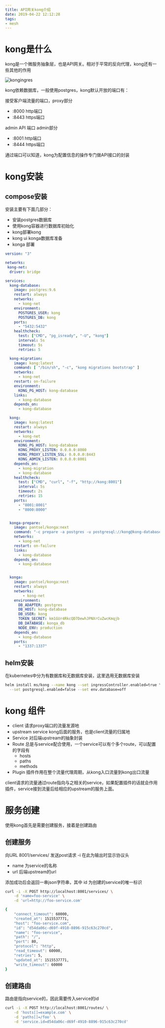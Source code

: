 ```yaml
---
title: API网关kong介绍
date: 2019-04-22 12:12:28
tags:
- mesh
---
```


# kong是什么

kong是一个微服务抽象层，也是API网关。相对于平常的反向代理，kong还有一些其他的作用

![kongingres](https://qiniu.li-rui.top/kongingres.png)

<!--more-->

kong依赖数据库，一般使用postgres，kong默认开放的端口有：

接受客户端流量的端口，proxy部分

- :8000 http端口
- :8443 https端口

admin API 端口 admin部分
- :8001 http端口
- :8444 https端口

通过端口可以知道，kong为配置信息的操作专门做API接口的封装

# kong安装

## compose安装

安装主要有下面几部分：

- 安装postgres数据库
- 使用kong容器进行数据库初始化
- kong部署kong
- kong ui konga数据库准备
- konga 部署

```yaml
version: "3"

networks:
 kong-net:
  driver: bridge

services:
  kong-database:
    image: postgres:9.6
    restart: always
    networks:
      - kong-net
    environment:
      POSTGRES_USER: kong
      POSTGRES_DB: kong
    ports:
      - "5432:5432"
    healthcheck:
      test: ["CMD", "pg_isready", "-U", "kong"]
      interval: 5s
      timeout: 5s
      retries: 5

  kong-migration:
    image: kong:latest
    command: [ "/bin/sh", "-c", "kong migrations bootstrap" ]
    networks:
      - kong-net
    restart: on-failure
    environment:
      KONG_PG_HOST: kong-database
    links:
      - kong-database
    depends_on:
      - kong-database

  kong:
    image: kong:latest
    restart: always
    networks:
      - kong-net
    environment:
      KONG_PG_HOST: kong-database
      KONG_PROXY_LISTEN: 0.0.0.0:8000
      KONG_PROXY_LISTEN_SSL: 0.0.0.0:8443
      KONG_ADMIN_LISTEN: 0.0.0.0:8001
    depends_on:
      - kong-migration
      - kong-database
    healthcheck:
      test: ["CMD", "curl", "-f", "http://kong:8001"]
      interval: 5s
      timeout: 2s
      retries: 15
    ports:
      - "8001:8001"
      - "8000:8000"


  konga-prepare:
    image: pantsel/konga:next
    command: "-c prepare -a postgres -u postgresql://kong@kong-database:5432/konga_db"
    networks:
      - kong-net
    restart: on-failure
    links:
      - kong-database
    depends_on:
      - kong-database


  konga:
    image: pantsel/konga:next
    restart: always
    networks:
        - kong-net
    environment:
      DB_ADAPTER: postgres
      DB_HOST: kong-database
      DB_USER: kong
      TOKEN_SECRET: km1GUr4RkcQD7DewhJPNXrCuZwcKmqjb
      DB_DATABASE: konga_db
      NODE_ENV: production
    depends_on:
      - kong-database
    ports:
      - "1337:1337"
```

## helm安装

在kubernetes中分为有数据库和无数据库安装，这里选用无数据库安装

```bash
helm install ms/kong --name kong --set ingressController.enabled=true \
  --set postgresql.enabled=false --set env.database=off
```

# kong 组件

- client 请求proxy端口的流量发源地
- upstream service kong后面的服务，也是client流量的归属地
- Service 对后端upstream的抽象封装
- Route 总是与service配合使用，一个service可以有个多个route，可以配置的字段有
    - hosts
    - paths
    - methods
- Plugin 插件作用在整个流量代理周期，从kong入口流量到kong出口流量

client请求的流量通过route指向与之相关的service，如果配置插件的话就会作用插件，service接到流量后给相应的upstream的服务上面。


# 服务创建

使用kong首先是需要创建服务，接着是创建路由

## 创建服务

向URL 8001/services/ 发送post请求 -i 在此为输出时显示协议头

- name 为service的名称
- url 后端upstream的url

添加成功后会返回一串json字符串，其中 id 为创建的service的唯一标识

```bash
curl -i -X POST http://localhost:8001/services/ \
    -d 'name=foo-service' \
    -d 'url=http://foo-service.com'

{
    "connect_timeout": 60000,
    "created_at": 1515537771,
    "host": "foo-service.com",
    "id": "d54da06c-d69f-4910-8896-915c63c270cd",
    "name": "foo-service",
    "path": "/",
    "port": 80,
    "protocol": "http",
    "read_timeout": 60000,
    "retries": 5,
    "updated_at": 1515537771,
    "write_timeout": 60000
}
```

## 创建路由

路由是指向service的，因此需要传入service的id

```bash
curl -i -X POST http://localhost:8001/routes/ \
    -d 'hosts[]=example.com' \
    -d 'paths[]=/foo' \
    -d 'service.id=d54da06c-d69f-4910-8896-915c63c270cd'
```

